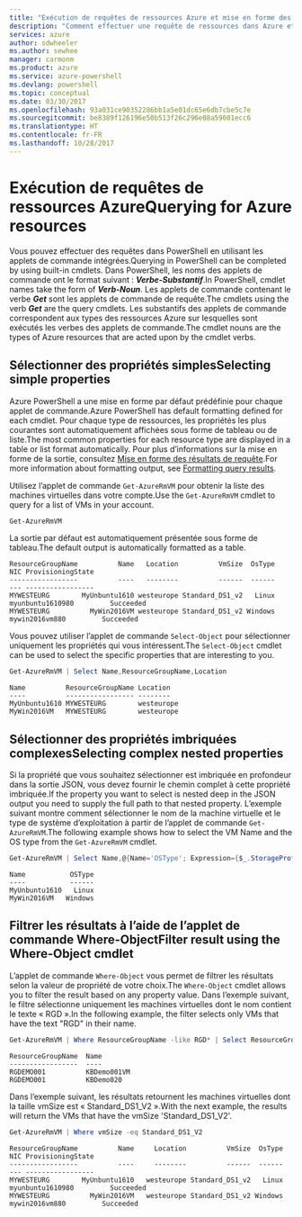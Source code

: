 ```yaml
---
title: "Exécution de requêtes de ressources Azure et mise en forme des résultats | Microsoft Docs"
description: "Comment effectuer une requête de ressources dans Azure et mettre en forme les résultats."
services: azure
author: sdwheeler
ms.author: sewhee
manager: carmonm
ms.product: azure
ms.service: azure-powershell
ms.devlang: powershell
ms.topic: conceptual
ms.date: 03/30/2017
ms.openlocfilehash: 93a031ce90352286bb1a5e01dc65e6db7cbe5c7e
ms.sourcegitcommit: be8389f126196e50b513f26c296e08a59601ecc6
ms.translationtype: HT
ms.contentlocale: fr-FR
ms.lasthandoff: 10/28/2017
---
```

# <a name="querying-for-azure-resources"></a><span data-ttu-id="e963e-103">Exécution de requêtes de ressources Azure</span><span class="sxs-lookup"><span data-stu-id="e963e-103">Querying for Azure resources</span></span>

<span data-ttu-id="e963e-104">Vous pouvez effectuer des requêtes dans PowerShell en utilisant les applets de commande intégrées.</span><span class="sxs-lookup"><span data-stu-id="e963e-104">Querying in PowerShell can be completed by using built-in cmdlets.</span></span> <span data-ttu-id="e963e-105">Dans PowerShell, les noms des applets de commande ont le format suivant : **_Verbe-Substantif_**.</span><span class="sxs-lookup"><span data-stu-id="e963e-105">In PowerShell, cmdlet names take the form of **_Verb-Noun_**.</span></span> <span data-ttu-id="e963e-106">Les applets de commande contenant le verbe **_Get_** sont les applets de commande de requête.</span><span class="sxs-lookup"><span data-stu-id="e963e-106">The cmdlets using the verb **_Get_** are the query cmdlets.</span></span> <span data-ttu-id="e963e-107">Les substantifs des applets de commande correspondent aux types des ressources Azure sur lesquelles sont exécutés les verbes des applets de commande.</span><span class="sxs-lookup"><span data-stu-id="e963e-107">The cmdlet nouns are the types of Azure resources that are acted upon by the cmdlet verbs.</span></span>


## <a name="selecting-simple-properties"></a><span data-ttu-id="e963e-108">Sélectionner des propriétés simples</span><span class="sxs-lookup"><span data-stu-id="e963e-108">Selecting simple properties</span></span>

<span data-ttu-id="e963e-109">Azure PowerShell a une mise en forme par défaut prédéfinie pour chaque applet de commande.</span><span class="sxs-lookup"><span data-stu-id="e963e-109">Azure PowerShell has default formatting defined for each cmdlet.</span></span> <span data-ttu-id="e963e-110">Pour chaque type de ressources, les propriétés les plus courantes sont automatiquement affichées sous forme de tableau ou de liste.</span><span class="sxs-lookup"><span data-stu-id="e963e-110">The most common properties for each resource type are displayed in a table or list format automatically.</span></span> <span data-ttu-id="e963e-111">Pour plus d’informations sur la mise en forme de la sortie, consultez [Mise en forme des résultats de requête](formatting-output.md).</span><span class="sxs-lookup"><span data-stu-id="e963e-111">For more information about formatting output, see [Formatting query results](formatting-output.md).</span></span>

<span data-ttu-id="e963e-112">Utilisez l’applet de commande `Get-AzureRmVM` pour obtenir la liste des machines virtuelles dans votre compte.</span><span class="sxs-lookup"><span data-stu-id="e963e-112">Use the `Get-AzureRmVM` cmdlet to query for a list of VMs in your account.</span></span>

```powershell
Get-AzureRmVM
```

<span data-ttu-id="e963e-113">La sortie par défaut est automatiquement présentée sous forme de tableau.</span><span class="sxs-lookup"><span data-stu-id="e963e-113">The default output is automatically formatted as a table.</span></span>

```
ResourceGroupName          Name   Location          VmSize  OsType              NIC ProvisioningState
-----------------          ----   --------          ------  ------              --- -----------------
MYWESTEURG        MyUnbuntu1610 westeurope Standard_DS1_v2   Linux myunbuntu1610980         Succeeded
MYWESTEURG          MyWin2016VM westeurope Standard_DS1_v2 Windows   mywin2016vm880         Succeeded
```

<span data-ttu-id="e963e-114">Vous pouvez utiliser l’applet de commande `Select-Object` pour sélectionner uniquement les propriétés qui vous intéressent.</span><span class="sxs-lookup"><span data-stu-id="e963e-114">The `Select-Object` cmdlet can be used to select the specific properties that are interesting to you.</span></span>

```powershell
Get-AzureRmVM | Select Name,ResourceGroupName,Location
```

```
Name          ResourceGroupName Location
----          ----------------- --------
MyUnbuntu1610 MYWESTEURG        westeurope
MyWin2016VM   MYWESTEURG        westeurope
```

## <a name="selecting-complex-nested-properties"></a><span data-ttu-id="e963e-115">Sélectionner des propriétés imbriquées complexes</span><span class="sxs-lookup"><span data-stu-id="e963e-115">Selecting complex nested properties</span></span>

<span data-ttu-id="e963e-116">Si la propriété que vous souhaitez sélectionner est imbriquée en profondeur dans la sortie JSON, vous devez fournir le chemin complet à cette propriété imbriquée.</span><span class="sxs-lookup"><span data-stu-id="e963e-116">If the property you want to select is nested deep in the JSON output you need to supply the full path to that nested property.</span></span> <span data-ttu-id="e963e-117">L’exemple suivant montre comment sélectionner le nom de la machine virtuelle et le type de système d’exploitation à partir de l’applet de commande `Get-AzureRmVM`.</span><span class="sxs-lookup"><span data-stu-id="e963e-117">The following example shows how to select the VM Name and the OS type from the `Get-AzureRmVM` cmdlet.</span></span>

```powershell
Get-AzureRmVM | Select Name,@{Name='OSType'; Expression={$_.StorageProfile.OSDisk.OSType}}
```

```
Name           OSType
----           ------
MyUnbuntu1610   Linux
MyWin2016VM   Windows
```

## <a name="filter-result-using-the-where-object-cmdlet"></a><span data-ttu-id="e963e-118">Filtrer les résultats à l’aide de l’applet de commande Where-Object</span><span class="sxs-lookup"><span data-stu-id="e963e-118">Filter result using the Where-Object cmdlet</span></span>

<span data-ttu-id="e963e-119">L’applet de commande `Where-Object` vous permet de filtrer les résultats selon la valeur de propriété de votre choix.</span><span class="sxs-lookup"><span data-stu-id="e963e-119">The `Where-Object` cmdlet allows you to filter the result based on any property value.</span></span> <span data-ttu-id="e963e-120">Dans l’exemple suivant, le filtre sélectionne uniquement les machines virtuelles dont le nom contient le texte « RGD ».</span><span class="sxs-lookup"><span data-stu-id="e963e-120">In the following example, the filter selects only VMs that have the text "RGD" in their name.</span></span>

```powershell
Get-AzureRmVM | Where ResourceGroupName -like RGD* | Select ResourceGroupName,Name
```

```
ResourceGroupName  Name
-----------------  ----
RGDEMO001          KBDemo001VM
RGDEMO001          KBDemo020
```

<span data-ttu-id="e963e-121">Dans l’exemple suivant, les résultats retournent les machines virtuelles dont la taille vmSize est « Standard_DS1_V2 ».</span><span class="sxs-lookup"><span data-stu-id="e963e-121">With the next example, the results will return the VMs that have the vmSize 'Standard_DS1_V2'.</span></span>

```powershell
Get-AzureRmVM | Where vmSize -eq Standard_DS1_V2
```

```
ResourceGroupName          Name     Location          VmSize  OsType              NIC ProvisioningState
-----------------          ----     --------          ------  ------              --- -----------------
MYWESTEURG        MyUnbuntu1610   westeurope Standard_DS1_v2   Linux myunbuntu1610980         Succeeded
MYWESTEURG          MyWin2016VM   westeurope Standard_DS1_v2 Windows   mywin2016vm880         Succeeded
```
